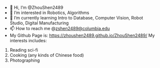 - 👋 Hi, I’m @ZhouShen2489
- 👀 I’m interested in Robotics, Algorithms
- 🌱 I’m currently learning Intro to Database, Computer Vision, Robot Studio, Digital Manufacturing
- 📫 How to reach me @zshen2489@columbia.edu
- My Github Page is: https://zhoushen2489.github.io/ZhouShen2489/
My interests includes:
1. Reading sci-fi
2. Cooking (any kinds of Chinese food)
3. Photographing

<!---
ZhouShen2489/ZhouShen2489 is a ✨ special ✨ repository because its `README.md` (this file) appears on your GitHub profile.
You can click the Preview link to take a look at your changes.
--->
